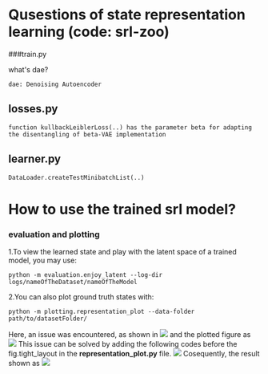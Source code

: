 # Qusestions of state representation learning (code: srl-zoo)
###train.py

 what's dae?
```
dae: Denoising Autoencoder
```

## losses.py
```
function kullbackLeiblerLoss(..) has the parameter beta for adapting the disentangling of beta-VAE implementation
```

## learner.py
```
DataLoader.createTestMinibatchList(..)
```

# How to use the trained srl model?
### evaluation and plotting
1.To view the learned state and play with the latent space of a trained model, you may use: 
```
python -m evaluation.enjoy_latent --log-dir logs/nameOfTheDataset/nameOfTheModel
```
2.You can also plot ground truth states with:
```
python -m plotting.representation_plot --data-folder path/to/datasetFolder/
```
Here, an issue was encountered, as shown in 
![](/home/birl_wu/papers_notes_remarkable/images/error_representation_plot.png) 
and the plotted figure as 
![](/home/birl_wu/papers_notes_remarkable/images/error_representation_plot_2.png) 
This issue can be solved by adding the following codes before the fig.tight_layout  in the **representation_plot.py** file.
![](/home/birl_wu/papers_notes_remarkable/images/2019-05-19_17-01.png) 
Cosequently, the result shown as
![](/home/birl_wu/papers_notes_remarkable/images/2019-05-19_17-06.png) 